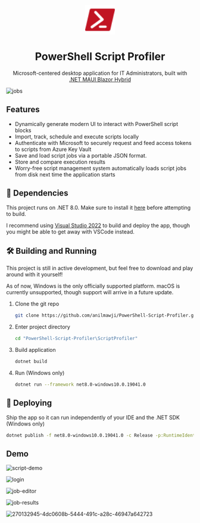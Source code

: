 <div align="center">
  <img alt="logo" src="ScriptProfiler/Resources/Images/powershell_red.svg" width="80" />
</div>
<h1 align="center">
  PowerShell Script Profiler
</h1>
<p align="center">
  Microsoft-centered desktop application for IT Administrators, built with <a href="https://learn.microsoft.com/en-us/dotnet/maui/what-is-maui?view=net-maui-8.0">.NET MAUI Blazor Hybrid</a>
</p>

![jobs](https://github.com/anilmawji/ITPortal/assets/36245645/f1152d13-a7a1-4705-957e-e21470831d8e)

## Features

- Dynamically generate modern UI to interact with PowerShell script blocks
- Import, track, schedule and execute scripts locally
- Authenticate with Microsoft to securely request and feed access tokens to scripts from Azure Key Vault
- Save and load script jobs via a portable JSON format.
- Store and compare execution results
- Worry-free script management system automatically loads script jobs from disk next time the application starts

## 🔗 Dependencies

This project runs on .NET 8.0. Make sure to install it [here](https://dotnet.microsoft.com/en-us/download/dotnet/8.0)  before attempting to build.

I recommend using [Visual Studio 2022](https://visualstudio.microsoft.com/vs/) to build and deploy the app, though you might be able to get away with VSCode instead.

## 🛠 Building and Running

This project is still in active development, but feel free to download and play around with it yourself!

As of now, Windows is the only officially supported platform. macOS is currently unsupported, though support will arrive in a future update.

1. Clone the git repo

   ```sh
   git clone https://github.com/anilmawji/PowerShell-Script-Profiler.git
   ```

2. Enter project directory

   ```sh
   cd "PowerShell-Script-Profiler\ScriptProfiler"
   ```

3. Build application

   ```sh
   dotnet build
   ```

4. Run (Windows only)

   ```sh
   dotnet run --framework net8.0-windows10.0.19041.0
   ```

## 🚀 Deploying

Ship the app so it can run independently of your IDE and the .NET SDK (Windows only)

   ```sh
   dotnet publish -f net8.0-windows10.0.19041.0 -c Release -p:RuntimeIdentifierOverride=win10-x64 -p:WindowsPackageType=None -p:WindowsAppSDKSelfContained=true
   ```

## Demo

![script-demo](https://github.com/anilmawji/PowerShell-Script-Runner/assets/36245645/9c2ef69e-27a2-4085-b594-82332d4d4272)

![login](https://github.com/anilmawji/ITPortal/assets/36245645/6e43a489-54a7-4bd1-a095-26491ef70cd1)

![job-editor](https://github.com/anilmawji/ITPortal/assets/36245645/497aac0f-5988-47a8-85b9-d6892e7dc5a7)

![job-results](https://github.com/anilmawji/ITPortal/assets/36245645/15aafb8b-ca2f-486c-b8a0-58b41d081699)

![270132945-4dc0608b-5444-491c-a28c-46947a642723](https://github.com/anilmawji/PowerShell-Script-Runner/assets/36245645/55984ffd-a996-4ed5-9d63-65803e94ca92)
